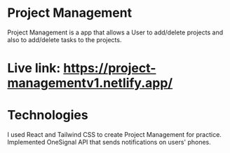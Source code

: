 # Project Management

Project Management is a app that allows a User to add/delete projects and also to add/delete tasks to the projects. 

# Live link: https://project-managementv1.netlify.app/

# Technologies 

I used React and Tailwind CSS to create Project Management for practice. 
Implemented OneSignal API that sends notifications on users' phones.

